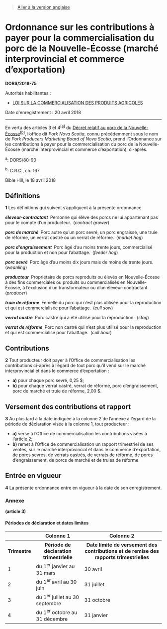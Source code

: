 > [Aller à la version anglaise](/en/Regulations/Statutory%20Orders%20and%20Regulations/2018/75.md)

# Ordonnance sur les contributions à payer pour la commercialisation du porc de la Nouvelle-Écosse (marché interprovincial et commerce d’exportation)

**DORS/2018-75**

Autorités habilitantes : 
- [LOI SUR LA COMMERCIALISATION DES PRODUITS AGRICOLES](/fr/Lois/Lois%20révisées%20du%20Canada/A/A-6.md)

Date d'enregistrement : 20 avril 2018

----------

En vertu des articles 3 et 4<sup><a href='#nbp_810002-3079-F_26.04.2017v2_hq_19117'>[a]</a></sup> du [Décret relatif au porc de la Nouvelle-Écosse](/fr/Règlements/Codification%20des%20règlements%20du%20Canada/101-200/C.R.C.,%20ch.%20167.md)<sup><a href='#nbp_810002-3079-F_hq_19919'>[b]</a></sup>, l’office dit *Pork Nova Scotia*, connu précédemment sous le nom de *Pork Producers Marketing Board of Nova Scotia*, prend l’Ordonnance sur les contributions à payer pour la commercialisation du porc de la Nouvelle-Écosse (marché interprovincial et commerce d’exportation), ci-après.

<a name='nbp_810002-3079-F_26.04.2017v2_hq_19117'><sup>a</sup></a>: DORS/80-90<br />

<a name='nbp_810002-3079-F_hq_19919'><sup>b</sup></a>: C.R.C., ch. 167<br />

Bible Hill, le 18 avril 2018




## Définitions


**1** Les définitions qui suivent s’appliquent à la présente ordonnance.

***éleveur-contractant*** Personne qui élève des porcs ne lui appartenant pas pour le compte d’un producteur. (*contract grower*)

***porc de marché*** Porc autre qu’un porc sevré, un porc engraissé, une truie de réforme, un verrat castré ou un verrat de réforme. (*market hog*)

***porc d’engraissement*** Porc âgé d’au moins trente jours, commercialisé pour la production et non pour l’abattage. (*feeder hog*)

***porc sevré*** Porc âgé d’au moins dix jours mais de moins de trente jours. (*weanling*)

***producteur*** Propriétaire de porcs reproduits ou élevés en Nouvelle-Écosse à des fins commerciales ou produits ou commercialisés en Nouvelle-Écosse, à l’exclusion d’un transformateur ou d’un éleveur-contractant. (*producer*)

***truie de réforme*** Femelle du porc qui n’est plus utilisée pour la reproduction et qui est commercialisée pour l’abattage. (*cull sow*)

***verrat castré*** Porc castré qui a été utilisé pour la reproduction. (*stag*)

***verrat de réforme*** Porc non castré qui n’est plus utilisé pour la reproduction et qui est commercialisé pour l’abattage. (*cull boar*)




## Contributions


**2** Tout producteur doit payer à l’Office de commercialisation les contributions ci-après à l’égard de tout porc qu’il vend sur le marché interprovincial et dans le commerce d’exportation :
- **a)** pour chaque porc sevré, 0,25 $;
- **b)** pour chaque verrat castré, verrat de réforme, porc d’engraissement, porc de marché et truie de réforme, 2,00 $.




## Versement des contributions et rapport


**3** Au plus tard à la date indiquée à la colonne 2 de l’annexe à l’égard de la période de déclaration visée à la colonne 1, tout producteur :
- **a)** verse à l’Office de commercialisation les contributions visées à l’article 2;
- **b)** remet à l’Office de commercialisation un rapport trimestriel de ses ventes, sur le marché interprovincial et dans le commerce d’exportation, de porcs sevrés, de verrats castrés, de verrats de réforme, de porcs d’engraissement, de porcs de marché et de truies de réforme.




## Entrée en vigueur


**4** La présente ordonnance entre en vigueur à la date de son enregistrement.




### **Annexe** 
**(article 3)**
<table>
<h4>Périodes de déclaration et dates limites</h4>
<tr>
<th></th>
<th>Colonne 1</th>
<th>Colonne 2</th>
</tr>
<tr>
<th>Trimestre</th>
<th>Période de déclaration trimestrielle</th>
<th>Date limite de versement des contributions et de remise des rapports trimestrielles</th>
</tr>
<tr>
<td>1</td>
<td>du 1<sup>er</sup> janvier au 31 mars</td>
<td>30 avril</td>
</tr>
<tr>
<td>2</td>
<td>du 1<sup>er</sup> avril au 30 juin</td>
<td>31 juillet</td>
</tr>
<tr>
<td>3</td>
<td>du 1<sup>er</sup> juillet au 30 septembre</td>
<td>31 octobre</td>
</tr>
<tr>
<td>4</td>
<td>du 1<sup>er</sup> octobre au 31 décembre</td>
<td>31 janvier</td>
</tr>
</table>



